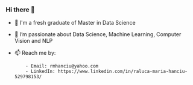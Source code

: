 ### Hi there 👋

- 🔭 I'm a fresh graduate of Master in Data Science
- 🌱 I’m passionate about Data Science, Machine Learning, Computer Vision and NLP
- 📫 Reach me by:
  
          - Email: rmhanciu@yahoo.com 
          - LinkedIn: https://www.linkedin.com/in/raluca-maria-hanciu-529798153/

